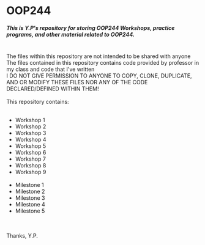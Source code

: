 # OOP244

<html>
    <head>
        <h5> 
            This is Y.P's repository for storing OOP244 Workshops, practice programs, and other material related to OOP244. 
        </h5>
    </head>
    </br>
    <body>
        <p1> The files within this repository are not intended to be shared with anyone </p1>
        </br>
        <p1> The files contained in this repository contains code provided by professor in my class and code that I've written </p1>
        </br>
        <p1> I DO NOT GIVE PERMISSION TO ANYONE TO COPY, CLONE, DUPLICATE, AND OR MODIFY THESE FILES NOR ANY OF THE CODE DECLARED/DEFINED WITHIN THEM! </p1>
        </br>
        </br>
        <p2> This repository contains: </p2>
        </br></br>
        <ul>
            <li> Workshop 1 </li>
            <li> Workshop 2 </li>
            <li> Workshop 3 </li>
            <li> Workshop 4 </li>
            <li> Workshop 5 </li>
            <li> Workshop 6 </li>
            <li> Workshop 7 </li>
            <li> Workshop 8 </li>
            <li> Workshop 9 </li>
            </br>
            <li> Milestone 1 </li>    
            <li> Milestone 2 </li>  
            <li> Milestone 3 </li>  
            <li> Milestone 4 </li>  
            <li> Milestone 5 </li>  
        </ul>
        </br></br>
        <p2>Thanks, Y.P. </p2>
    </body>
</html>

